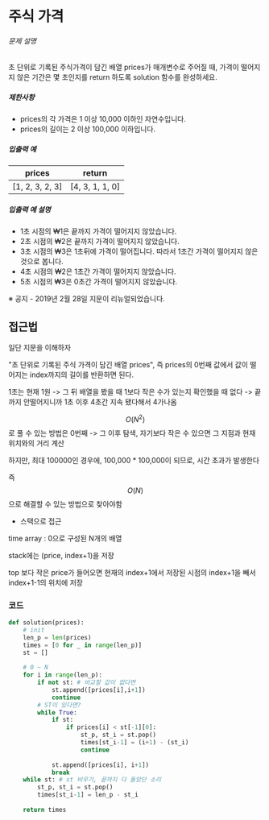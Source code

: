# 주식 가격

###### 문제 설명

초 단위로 기록된 주식가격이 담긴 배열 prices가 매개변수로 주어질 때, 가격이 떨어지지 않은 기간은 몇 초인지를 return 하도록 solution 함수를 완성하세요.

##### 제한사항

- prices의 각 가격은 1 이상 10,000 이하인 자연수입니다.
- prices의 길이는 2 이상 100,000 이하입니다.

##### 입출력 예

| prices          | return          |
| --------------- | --------------- |
| [1, 2, 3, 2, 3] | [4, 3, 1, 1, 0] |

##### 입출력 예 설명

- 1초 시점의 ₩1은 끝까지 가격이 떨어지지 않았습니다.
- 2초 시점의 ₩2은 끝까지 가격이 떨어지지 않았습니다.
- 3초 시점의 ₩3은 1초뒤에 가격이 떨어집니다. 따라서 1초간 가격이 떨어지지 않은 것으로 봅니다.
- 4초 시점의 ₩2은 1초간 가격이 떨어지지 않았습니다.
- 5초 시점의 ₩3은 0초간 가격이 떨어지지 않았습니다.

※ 공지 - 2019년 2월 28일 지문이 리뉴얼되었습니다.



## 접근법

일단 지문을 이해하자

"초 단위로 기록된 주식 가격이 담긴 배열 prices", 즉 prices의 0번째 값에서 값이 떨어지는 index까지의 길이를 반환하면 된다.

1초는 현재 1원 -> 그 뒤 배열을 봤을 때 1보다 작은 수가 있는지 확인했을 때 없다 -> 끝까지 안떨어지니까 1초 이후 4초간 지속 됐다해서 4가나옴

$$O(N^2)$$로 풀 수 있는 방법은 0번째 -> 그 이후 탐색, 자기보다 작은 수 있으면 그 지점과 현재 위치와의 거리 계산

하지만, 최대 100000인 경우에, 100,000 * 100,000이 되므로, 시간 초과가 발생한다

즉 $$O(N)$$으로 해결할 수 있는 방법으로 찾아야함

- 스택으로 접근

time array : 0으로 구성된 N개의 배열

stack에는 (price, index+1)을 저장

top 보다 작은 price가 들어오면 현재의 index+1에서 저장된 시점의 index+1을 빼서 index+1-1의 위치에 저장



### 코드

```python
def solution(prices):
    # init
    len_p = len(prices)
    times = [0 for _ in range(len_p)]
    st = []
    
    # 0 ~ N
    for i in range(len_p):
        if not st: # 비교할 값이 없다면
            st.append([prices[i],i+1])
            continue
        # ST이 있다면?
        while True:
            if st:
                if prices[i] < st[-1][0]:
                    st_p, st_i = st.pop()
                    times[st_i-1] = (i+1) - (st_i)
                    continue
                    
            st.append([prices[i], i+1])
            break
    while st: # st 비우기, 끝까지 다 돌았단 소리
        st_p, st_i = st.pop()
        times[st_i-1] = len_p - st_i
    
    return times
```

